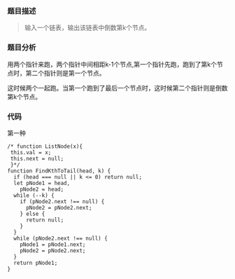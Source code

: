 ### 题目描述
> 输入一个链表，输出该链表中倒数第k个节点。

### 题目分析

用两个指针来跑，两个指针中间相距k-1个节点,第一个指针先跑，跑到了第k个节点时，第二个指针则是第一个节点。

这时候两个一起跑。当第一个跑到了最后一个节点时，这时候第二个指针则是倒数第k个节点。


### 代码
第一种
```
/* function ListNode(x){
 this.val = x;
 this.next = null;
 }*/
function FindKthToTail(head, k) {
  if (head === null || k <= 0) return null;
  let pNode1 = head,
    pNode2 = head;
  while (--k) {
    if (pNode2.next !== null) {
      pNode2 = pNode2.next;
    } else {
      return null;
    }
  }
  while (pNode2.next !== null) {
    pNode1 = pNode1.next;
    pNode2 = pNode2.next;
  }
  return pNode1;
}
```
